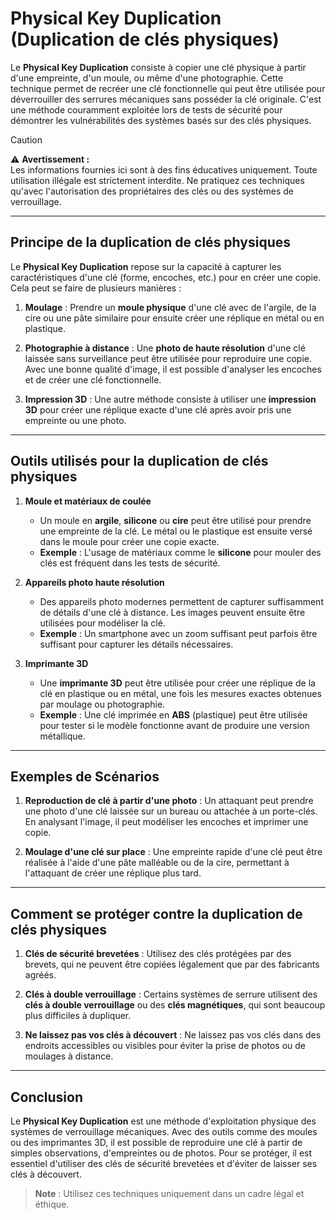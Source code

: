   # Physical Key Duplication (Duplication de clés physiques)

Le **Physical Key Duplication** consiste à copier une clé physique à partir d'une empreinte, d'un moule, ou même d'une photographie. Cette technique permet de recréer une clé fonctionnelle qui peut être utilisée pour déverrouiller des serrures mécaniques sans posséder la clé originale. C'est une méthode couramment exploitée lors de tests de sécurité pour démontrer les vulnérabilités des systèmes basés sur des clés physiques.

> [!CAUTION]  
> ⚠️ **Avertissement :**  
> Les informations fournies ici sont à des fins éducatives uniquement. Toute utilisation illégale est strictement interdite. Ne pratiquez ces techniques qu'avec l'autorisation des propriétaires des clés ou des systèmes de verrouillage.

---

## Principe de la duplication de clés physiques

Le **Physical Key Duplication** repose sur la capacité à capturer les caractéristiques d'une clé (forme, encoches, etc.) pour en créer une copie. Cela peut se faire de plusieurs manières :

1. **Moulage** : Prendre un **moule physique** d'une clé avec de l'argile, de la cire ou une pâte similaire pour ensuite créer une réplique en métal ou en plastique.
   
2. **Photographie à distance** : Une **photo de haute résolution** d'une clé laissée sans surveillance peut être utilisée pour reproduire une copie. Avec une bonne qualité d'image, il est possible d'analyser les encoches et de créer une clé fonctionnelle.

3. **Impression 3D** : Une autre méthode consiste à utiliser une **impression 3D** pour créer une réplique exacte d'une clé après avoir pris une empreinte ou une photo.

---

## Outils utilisés pour la duplication de clés physiques

1. **Moule et matériaux de coulée**
   - Un moule en **argile**, **silicone** ou **cire** peut être utilisé pour prendre une empreinte de la clé. Le métal ou le plastique est ensuite versé dans le moule pour créer une copie exacte.
   - **Exemple** : L'usage de matériaux comme le **silicone** pour mouler des clés est fréquent dans les tests de sécurité.

2. **Appareils photo haute résolution**
   - Des appareils photo modernes permettent de capturer suffisamment de détails d'une clé à distance. Les images peuvent ensuite être utilisées pour modéliser la clé.
   - **Exemple** : Un smartphone avec un zoom suffisant peut parfois être suffisant pour capturer les détails nécessaires.

3. **Imprimante 3D**
   - Une **imprimante 3D** peut être utilisée pour créer une réplique de la clé en plastique ou en métal, une fois les mesures exactes obtenues par moulage ou photographie.
   - **Exemple** : Une clé imprimée en **ABS** (plastique) peut être utilisée pour tester si le modèle fonctionne avant de produire une version métallique.

---

## Exemples de Scénarios

1. **Reproduction de clé à partir d'une photo** : Un attaquant peut prendre une photo d'une clé laissée sur un bureau ou attachée à un porte-clés. En analysant l'image, il peut modéliser les encoches et imprimer une copie.
   
2. **Moulage d'une clé sur place** : Une empreinte rapide d'une clé peut être réalisée à l'aide d'une pâte malléable ou de la cire, permettant à l'attaquant de créer une réplique plus tard.

---

## Comment se protéger contre la duplication de clés physiques

1. **Clés de sécurité brevetées** : Utilisez des clés protégées par des brevets, qui ne peuvent être copiées légalement que par des fabricants agréés.
   
2. **Clés à double verrouillage** : Certains systèmes de serrure utilisent des **clés à double verrouillage** ou des **clés magnétiques**, qui sont beaucoup plus difficiles à dupliquer.

3. **Ne laissez pas vos clés à découvert** : Ne laissez pas vos clés dans des endroits accessibles ou visibles pour éviter la prise de photos ou de moulages à distance.

---

## Conclusion

Le **Physical Key Duplication** est une méthode d'exploitation physique des systèmes de verrouillage mécaniques. Avec des outils comme des moules ou des imprimantes 3D, il est possible de reproduire une clé à partir de simples observations, d'empreintes ou de photos. Pour se protéger, il est essentiel d'utiliser des clés de sécurité brevetées et d'éviter de laisser ses clés à découvert.

> **Note** : Utilisez ces techniques uniquement dans un cadre légal et éthique.
